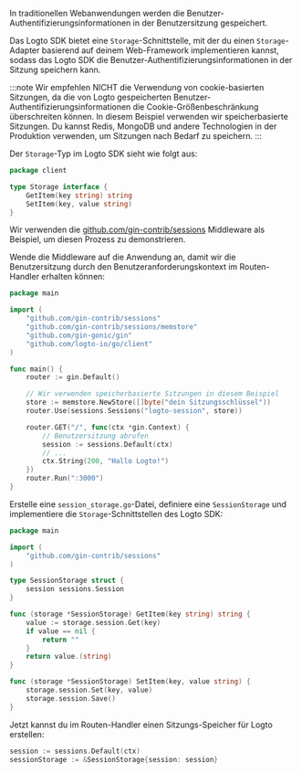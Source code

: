In traditionellen Webanwendungen werden die Benutzer-Authentifizierungsinformationen in der Benutzersitzung gespeichert.

Das Logto SDK bietet eine `Storage`-Schnittstelle, mit der du einen `Storage`-Adapter basierend auf deinem Web-Framework implementieren kannst, sodass das Logto SDK die Benutzer-Authentifizierungsinformationen in der Sitzung speichern kann.

:::note
Wir empfehlen NICHT die Verwendung von cookie-basierten Sitzungen, da die von Logto gespeicherten Benutzer-Authentifizierungsinformationen die Cookie-Größenbeschränkung überschreiten können. In diesem Beispiel verwenden wir speicherbasierte Sitzungen. Du kannst Redis, MongoDB und andere Technologien in der Produktion verwenden, um Sitzungen nach Bedarf zu speichern.
:::

Der `Storage`-Typ im Logto SDK sieht wie folgt aus:

```go title="github.com/logto-io/client/storage.go"
package client

type Storage interface {
	GetItem(key string) string
	SetItem(key, value string)
}
```

Wir verwenden die [github.com/gin-contrib/sessions](https://github.com/gin-contrib/sessions) Middleware als Beispiel, um diesen Prozess zu demonstrieren.

Wende die Middleware auf die Anwendung an, damit wir die Benutzersitzung durch den Benutzeranforderungskontext im Routen-Handler erhalten können:

```go title="main.go"
package main

import (
	"github.com/gin-contrib/sessions"
	"github.com/gin-contrib/sessions/memstore"
	"github.com/gin-gonic/gin"
	"github.com/logto-io/go/client"
)

func main() {
	router := gin.Default()

	// Wir verwenden speicherbasierte Sitzungen in diesem Beispiel
	store := memstore.NewStore([]byte("dein Sitzungsschlüssel"))
	router.Use(sessions.Sessions("logto-session", store))

	router.GET("/", func(ctx *gin.Context) {
		// Benutzersitzung abrufen
		session := sessions.Default(ctx)
		// ...
		ctx.String(200, "Hallo Logto!")
	})
	router.Run(":3000")
}
```

Erstelle eine `session_storage.go`-Datei, definiere eine `SessionStorage` und implementiere die `Storage`-Schnittstellen des Logto SDK:

```go title="session_storage.go"
package main

import (
	"github.com/gin-contrib/sessions"
)

type SessionStorage struct {
	session sessions.Session
}

func (storage *SessionStorage) GetItem(key string) string {
	value := storage.session.Get(key)
	if value == nil {
		return ""
	}
	return value.(string)
}

func (storage *SessionStorage) SetItem(key, value string) {
	storage.session.Set(key, value)
	storage.session.Save()
}
```

Jetzt kannst du im Routen-Handler einen Sitzungs-Speicher für Logto erstellen:

```go
session := sessions.Default(ctx)
sessionStorage := &SessionStorage{session: session}
```

